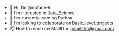 - 👋 Hi, I’m @noface-9
- 👀 I’m interested in Data_Science
- 🌱 I’m currently learning Python
- 💞️ I’m looking to collaborate on Basic_level_projects
- 📫 How to reach me MailID = gnimilitha@gmail.com

<!---
noface-9/noface-9 is a ✨ special ✨ repository because its `README.md` (this file) appears on your GitHub profile.
You can click the Preview link to take a look at your changes.
--->
